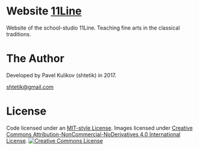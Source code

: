 # Website [11Line](https://11line.netlify.com/)
Website of the school-studio 11Line. Teaching fine arts in the classical traditions.

# The Author
Developed by Pavel Kulikov (shtetik) in 2017.

<shtetik@gmail.com>

# License
Code licensed under an [MIT-style License](https://github.com/shtetik/11line/blob/master/LICENSE). Images licensed under [Creative Commons Attribution-NonCommercial-NoDerivatives 4.0 International License](https://creativecommons.org/licenses/by-nc-nd/4.0/).
<a rel="license" href="http://creativecommons.org/licenses/by-nc-nd/4.0/"><img alt="Creative Commons License" style="border-width:0" src="https://i.creativecommons.org/l/by-nc-nd/4.0/88x31.png"/></a>
